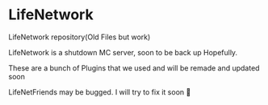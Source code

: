 # LifeNetwork
LifeNetwork repository(Old Files but work)


LifeNetwork is a shutdown MC server, soon to be back up Hopefully.

These are a bunch of Plugins that we used and will be remade and updated soon

LifeNetFriends may be bugged. I will try to fix it soon 🙏
